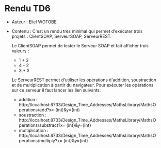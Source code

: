 # Rendu TD6
  
  * Auteur : Eliel WOTOBE
  * Contenu : 
     C'est un rendu très minimal qui permet d'exécuter trois projets : ClientSOAP, ServeurSOAP, ServeurREST.

     Le ClientSOAP permet de tester le Serveur SOAP et fait afficher trois valeurs :
       * 1 + 2
       * 4 - 2 
       * 3 * 3
     
     Le ServeurREST permet d'utiliser les opérations d'addition, soustraction et de multiplication à partir du navigateur.
     Pour exécuter les opérations sur ce serveur il faut lancer les lien suivants: 
      * addition : http://localhost:8733/Design_Time_Addresses/MathsLibrary/MathsOperations/add?x= {int}&y={int}
      * soustraction : http://localhost:8733/Design_Time_Addresses/MathsLibrary/MathsOperations/substract?x= {int}&y={int}
      * multiplication : http://localhost:8733/Design_Time_Addresses/MathsLibrary/MathsOperations/multiply?x= {int}&y={int}

   
